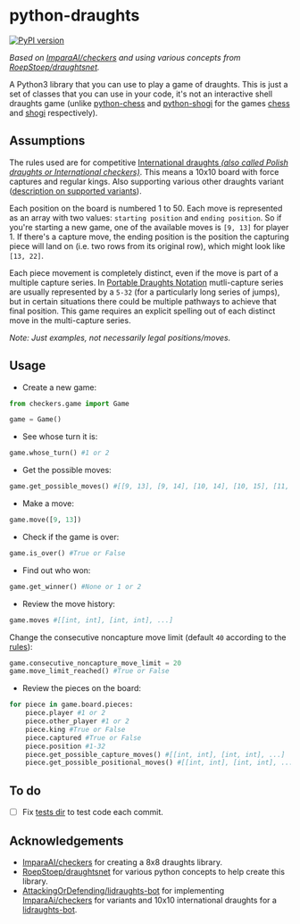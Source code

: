 # python-draughts

[![PyPI version](https://badge.fury.io/py/python-draughts.svg)](https://badge.fury.io/py/python-draughts)

*Based on [ImparaAI/checkers](https://github.com/ImparaAI/checkers) and using various concepts from [RoepStoep/draughtsnet](https://github.com/RoepStoep/draughtsnet).*

A Python3 library that you can use to play a game of draughts. This is just a set of classes that you can use in your code, it's not an interactive shell draughts game (unlike [python-chess](https://pypi.python.org/pypi/python-shogi) and [python-shogi](https://pypi.python.org/pypi/chess) for the games [chess](https://en.wikipedia.org/wiki/Chess) and [shogi](https://en.wikipedia.org/wiki/Shogi) respectively).

## Assumptions

The rules used are for competitive [International draughts *(also called Polish draughts or International checkers)*](https://en.wikipedia.org/wiki/International_draughts). This means a 10x10 board with force captures and regular kings. Also supporting various other draughts variant ([description on supported variants](https://lidraughts.org/variant)).

Each position on the board is numbered 1 to 50. Each move is represented as an array with two values: `starting position` and `ending position`. So if you're starting a new game, one of the available moves is `[9, 13]` for player 1. If there's a capture move, the ending position is the position the capturing piece will land on (i.e. two rows from its original row), which might look like `[13, 22]`.

Each piece movement is completely distinct, even if the move is part of a multiple capture series. In [Portable Draughts Notation](https://en.wikipedia.org/wiki/Portable_Draughts_Notation) mutli-capture series are usually represented by a `5-32` (for a particularly long series of jumps), but in certain situations there could be multiple pathways to achieve that final position. This game requires an explicit spelling out of each distinct move in the multi-capture series.

*Note: Just examples, not necessarily legal positions/moves.*

## Usage

- Create a new game:

```python
from checkers.game import Game

game = Game()
```

- See whose turn it is:

```python
game.whose_turn() #1 or 2
```

- Get the possible moves:

```python
game.get_possible_moves() #[[9, 13], [9, 14], [10, 14], [10, 15], [11, 15], [11, 16], [12, 16]]
```

- Make a move:

```python
game.move([9, 13])
```

- Check if the game is over:

```python
game.is_over() #True or False
```

- Find out who won:

```python
game.get_winner() #None or 1 or 2
```

- Review the move history:

```python
game.moves #[[int, int], [int, int], ...]
```

Change the consecutive noncapture move limit (default `40` according to the [rules](http://www.usacheckers.com/rulesofcheckers.php)):

```python
game.consecutive_noncapture_move_limit = 20
game.move_limit_reached() #True or False
```

- Review the pieces on the board:

```python
for piece in game.board.pieces:
	piece.player #1 or 2
	piece.other_player #1 or 2
	piece.king #True or False
	piece.captured #True or False
	piece.position #1-32
	piece.get_possible_capture_moves() #[[int, int], [int, int], ...]
	piece.get_possible_positional_moves() #[[int, int], [int, int], ...]
```

## To do

- [ ] Fix [tests dir](/tests) to test code each commit.

## Acknowledgements

- [ImparaAI/checkers](https://github.com/ImparaAI/checkers) for creating a 8x8 draughts library.
- [RoepStoep/draughtsnet](https://github.com/RoepStoep/draughtsnet) for various python concepts to help create this library.
- [AttackingOrDefending/lidraughts-bot](https://github.com/AttackingOrDefending/lidraughts-bot) for implementing [ImparaAi/checkers](https://github.com/ImparaAi/checkers) for variants and 10x10 international draughts for a [lidraughts-bot](https://lidraughts.org/api#tag/Bot).